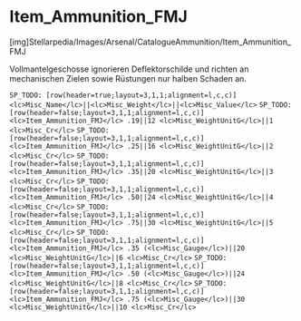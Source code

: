 # Item_Ammunition_FMJ

[img]Stellarpedia/Images/Arsenal/CatalogueAmmunition/Item_Ammunition_FMJ

Vollmantelgeschosse ignorieren Deflektorschilde und richten an mechanischen Zielen sowie Rüstungen nur halben Schaden an.

`SP_TODO: [row(header=true;layout=3,1,1;alignment=l,c,c)]<lc>Misc_Name</lc>||<lc>Misc_Weight</lc>||<lc>Misc_Value</lc>`
`SP_TODO: [row(header=false;layout=3,1,1;alignment=l,c,c)]<lc>Item_Ammunition_FMJ</lc> .19||12 <lc>Misc_WeightUnitG</lc>||1 <lc>Misc_Cr</lc>`
`SP_TODO: [row(header=false;layout=3,1,1;alignment=l,c,c)]<lc>Item_Ammunition_FMJ</lc> .25||16 <lc>Misc_WeightUnitG</lc>||2 <lc>Misc_Cr</lc>`
`SP_TODO: [row(header=false;layout=3,1,1;alignment=l,c,c)]<lc>Item_Ammunition_FMJ</lc> .35||20 <lc>Misc_WeightUnitG</lc>||3 <lc>Misc_Cr</lc>`
`SP_TODO: [row(header=false;layout=3,1,1;alignment=l,c,c)]<lc>Item_Ammunition_FMJ</lc> .50||24 <lc>Misc_WeightUnitG</lc>||4 <lc>Misc_Cr</lc>`
`SP_TODO: [row(header=false;layout=3,1,1;alignment=l,c,c)]<lc>Item_Ammunition_FMJ</lc> .75||30 <lc>Misc_WeightUnitG</lc>||5 <lc>Misc_Cr</lc>`
`SP_TODO: [row(header=false;layout=3,1,1;alignment=l,c,c)]<lc>Item_Ammunition_FMJ</lc> .35 (<lc>Misc_Gauge</lc>)||20 <lc>Misc_WeightUnitG</lc>||6 <lc>Misc_Cr</lc>`
`SP_TODO: [row(header=false;layout=3,1,1;alignment=l,c,c)]<lc>Item_Ammunition_FMJ</lc> .50 (<lc>Misc_Gauge</lc>)||24 <lc>Misc_WeightUnitG</lc>||8 <lc>Misc_Cr</lc>`
`SP_TODO: [row(header=false;layout=3,1,1;alignment=l,c,c)]<lc>Item_Ammunition_FMJ</lc> .75 (<lc>Misc_Gauge</lc>)||30 <lc>Misc_WeightUnitG</lc>||10 <lc>Misc_Cr</lc>`